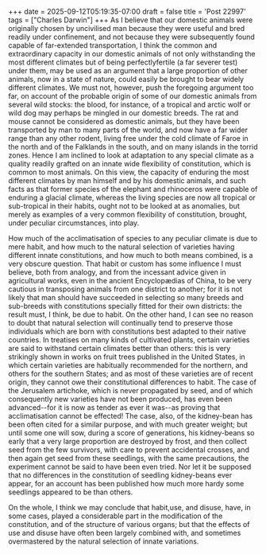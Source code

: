 +++
date = 2025-09-12T05:19:35-07:00
draft = false
title = 'Post 22997'
tags = ["Charles Darwin"]
+++
As I believe that our domestic animals were originally chosen by uncivilised man because they were useful and bred readily under confinement, and not because they were subsequently found capable of far-extended transportation, I think the common and extraordinary capacity in our domestic animals of not only withstanding the most different climates but of being perfectlyfertile (a far severer test) under them, may be used as an argument that a large proportion of other animals, now in a state of nature, could easily be brought to bear widely different climates. We must not, however, push the foregoing argument too far, on account of the probable origin of some of our domestic animals from several wild stocks: the blood, for instance, of a tropical and arctic wolf or wild dog may perhaps be mingled in our domestic breeds. The rat and mouse cannot be considered as domestic animals, but they have been transported by man to many parts of the world, and now have a far wider range than any other rodent, living free under the cold climate of Faroe in the north and of the Falklands in the south, and on many islands in the torrid zones. Hence I am inclined to look at adaptation to any special climate as a quality readily grafted on an innate wide flexibility of constitution, which is common to most animals. On this view, the capacity of enduring the most different climates by man himself and by his domestic animals, and such facts as that former species of the elephant and rhinoceros were capable of enduring a glacial climate, whereas the living species are now all tropical or sub-tropical in their habits, ought not to be looked at as anomalies, but merely as examples of a very common flexibility of constitution, brought, under peculiar circumstances, into play.

How much of the acclimatisation of species to any peculiar climate is due to mere habit, and how much to the natural selection of varieties having different innate constitutions, and how much to both means combined, is a very obscure question. That habit or custom has some influence I must believe, both from analogy, and from the incessant advice given in agricultural works, even in the ancient Encyclopædias of China, to be very cautious in transposing animals from one district to another; for it is not likely that man should have succeeded in selecting so many breeds and sub-breeds with constitutions specially fitted for their own districts: the result must, I think, be due to habit. On the other hand, I can see no reason to doubt that natural selection will continually tend to preserve those individuals which are born with constitutions best adapted to their native countries. In treatises on many kinds of cultivated plants, certain varieties are said to withstand certain climates better than others: this is very strikingly shown in works on fruit trees published in the United States, in which certain varieties are habitually recommended for the northern, and others for the southern States; and as most of these varieties are of recent origin, they cannot owe their constitutional differences to habit. The case of the Jerusalem artichoke, which is never propagated by seed, and of which consequently new varieties have not been produced, has even been advanced--for it is now as tender as ever it was--as proving that acclimatisation cannot be effected! The case, also, of the kidney-bean has been often cited for a similar purpose, and with much greater weight; but until some one will sow, during a score of generations, his kidney-beans so early that a very large proportion are destroyed by frost, and then collect seed from the few survivors, with care to prevent accidental crosses, and then again get seed from these seedlings, with the same precautions, the experiment cannot be said to have been even tried. Nor let it be supposed that no differences in the constitution of seedling kidney-beans ever appear, for an account has been published how much more hardy some seedlings appeared to be than others.

On the whole, I think we may conclude that habit,use, and disuse, have, in some cases, played a considerable part in the modification of the constitution, and of the structure of various organs; but that the effects of use and disuse have often been largely combined with, and sometimes overmastered by the natural selection of innate variations.
